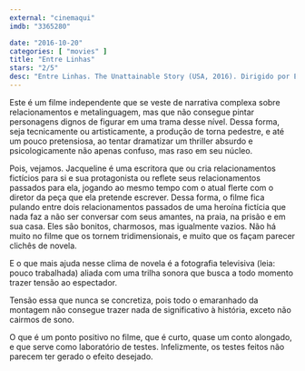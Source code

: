 ```yaml
---
external: "cinemaqui"
imdb: "3365280"

date: "2016-10-20"
categories: [ "movies" ]
title: "Entre Linhas"
stars: "2/5"
desc: "Entre Linhas. The Unattainable Story (USA, 2016). Dirigido por Emilia Ferreira. Escrito por Gay Walley, Guinevere Turner. Com Irina Björklund (Jacqueline), Harry Hamlin (David), Kevin Kilner (Peter), Edoardo Ballerini (Skene), Caprice Benedetti (Annette), Margot Bingham (Alma), Ewa Da Cruz (Annick), Lukas Hassel (Stefka), Benjamin Eakeley (Teacher)."
---
```

Este é um filme independente que se veste de narrativa complexa sobre relacionamentos e metalinguagem, mas que não consegue pintar personagens dignos de figurar em uma trama desse nível. Dessa forma, seja tecnicamente ou artisticamente, a produção de torna pedestre, e até um pouco pretensiosa, ao tentar dramatizar um thriller absurdo e psicologicamente não apenas confuso, mas raso em seu núcleo.

Pois, vejamos. Jacqueline é uma escritora que ou cria relacionamentos fictícios para si e sua protagonista ou reflete seus relacionamentos passados para ela, jogando ao mesmo tempo com o atual flerte com o diretor da peça que ela pretende escrever. Dessa forma, o filme fica pulando entre dois relacionamentos passados de uma heroína fictícia que nada faz a não ser conversar com seus amantes, na praia, na prisão e em sua casa. Eles são bonitos, charmosos, mas igualmente vazios. Não há muito no filme que os tornem tridimensionais, e muito que os façam parecer clichês de novela.

E o que mais ajuda nesse clima de novela é a fotografia televisiva (leia: pouco trabalhada) aliada com uma trilha sonora que busca a todo momento trazer tensão ao espectador.

Tensão essa que nunca se concretiza, pois todo o emaranhado da montagem não consegue trazer nada de significativo à história, exceto não cairmos de sono.

O que é um ponto positivo no filme, que é curto, quase um conto alongado, e que serve como laboratório de testes. Infelizmente, os testes feitos não parecem ter gerado o efeito desejado.

